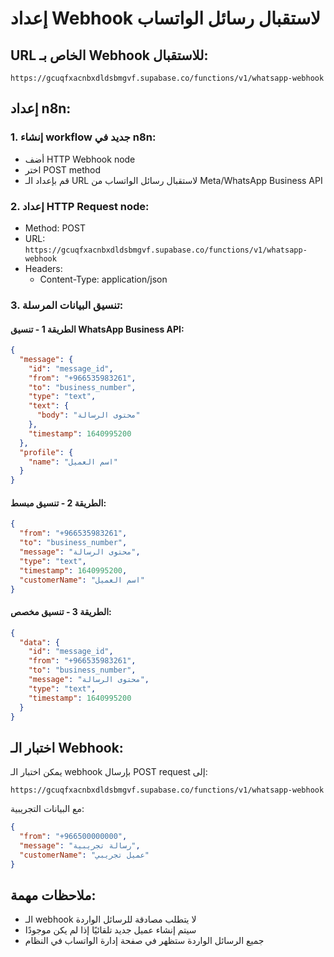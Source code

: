 # إعداد Webhook لاستقبال رسائل الواتساب

## URL الخاص بـ Webhook للاستقبال:
```
https://gcuqfxacnbxdldsbmgvf.supabase.co/functions/v1/whatsapp-webhook
```

## إعداد n8n:

### 1. إنشاء workflow جديد في n8n:
- أضف HTTP Webhook node
- اختر POST method
- قم بإعداد الـ URL لاستقبال رسائل الواتساب من Meta/WhatsApp Business API

### 2. إعداد HTTP Request node:
- Method: POST
- URL: `https://gcuqfxacnbxdldsbmgvf.supabase.co/functions/v1/whatsapp-webhook`
- Headers:
  - Content-Type: application/json

### 3. تنسيق البيانات المرسلة:

#### الطريقة 1 - تنسيق WhatsApp Business API:
```json
{
  "message": {
    "id": "message_id",
    "from": "+966535983261",
    "to": "business_number", 
    "type": "text",
    "text": {
      "body": "محتوى الرسالة"
    },
    "timestamp": 1640995200
  },
  "profile": {
    "name": "اسم العميل"
  }
}
```

#### الطريقة 2 - تنسيق مبسط:
```json
{
  "from": "+966535983261",
  "to": "business_number",
  "message": "محتوى الرسالة",
  "type": "text",
  "timestamp": 1640995200,
  "customerName": "اسم العميل"
}
```

#### الطريقة 3 - تنسيق مخصص:
```json
{
  "data": {
    "id": "message_id",
    "from": "+966535983261", 
    "to": "business_number",
    "message": "محتوى الرسالة",
    "type": "text",
    "timestamp": 1640995200
  }
}
```

## اختبار الـ Webhook:

يمكن اختبار الـ webhook بإرسال POST request إلى:
```
https://gcuqfxacnbxdldsbmgvf.supabase.co/functions/v1/whatsapp-webhook
```

مع البيانات التجريبية:
```json
{
  "from": "+966500000000",
  "message": "رسالة تجريبية",
  "customerName": "عميل تجريبي"
}
```

## ملاحظات مهمة:
- الـ webhook لا يتطلب مصادقة للرسائل الواردة
- سيتم إنشاء عميل جديد تلقائيًا إذا لم يكن موجودًا
- جميع الرسائل الواردة ستظهر في صفحة إدارة الواتساب في النظام